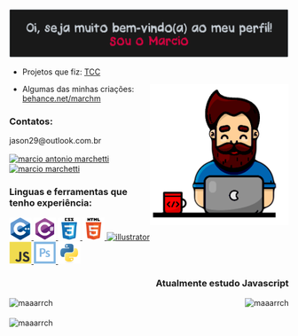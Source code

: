 

<a href="https://www.linkedin.com/in/marcioamarchetti/"> <img src="gittop.png" alt="apresentação marcio"/> </a>



- Projetos que fiz: [TCC](https://www.behance.net/gallery/111154951/Produtos-para-Website-(TCC)/modules/635946773)

<img align="right" width="250" src="eu.png" alt="computador"/>

- Algumas das minhas criações: [behance.net/marchm](https://www.behance.net/marchm)






<h3 align="left">Contatos:</h3> 
<p align="left">
 <p align="left">jason29@outlook.com.br </p>
<a href="https://linkedin.com/in/marcio antonio marchetti" target="blank"><img align="center" src="https://raw.githubusercontent.com/rahuldkjain/github-profile-readme-generator/master/src/images/icons/Social/linked-in-alt.svg" alt="marcio antonio marchetti" height="30" width="40" /></a>
<a href="https://www.behance.net/marcio marchetti" target="blank"><img align="center" src="https://raw.githubusercontent.com/rahuldkjain/github-profile-readme-generator/master/src/images/icons/Social/behance.svg" alt="marcio marchetti" height="30" width="40" /></a>
</p>



<h3 align="left">Linguas e ferramentas que tenho experiência:</h3>
<p align="left"> <a href="https://www.w3schools.com/cpp/" target="_blank" rel="noreferrer"> <img src="https://raw.githubusercontent.com/devicons/devicon/master/icons/cplusplus/cplusplus-original.svg" alt="cplusplus" width="40" height="40"/> </a> <a href="https://www.w3schools.com/cs/" target="_blank" rel="noreferrer"> <img src="https://raw.githubusercontent.com/devicons/devicon/master/icons/csharp/csharp-original.svg" alt="csharp" width="40" height="40"/> </a> <a href="https://www.w3schools.com/css/" target="_blank" rel="noreferrer"> <img src="https://raw.githubusercontent.com/devicons/devicon/master/icons/css3/css3-original-wordmark.svg" alt="css3" width="40" height="40"/> </a> <a href="https://www.w3.org/html/" target="_blank" rel="noreferrer"> <img src="https://raw.githubusercontent.com/devicons/devicon/master/icons/html5/html5-original-wordmark.svg" alt="html5" width="40" height="40"/> </a> <a href="https://www.adobe.com/in/products/illustrator.html" target="_blank" rel="noreferrer"> <img src="https://www.vectorlogo.zone/logos/adobe_illustrator/adobe_illustrator-icon.svg" alt="illustrator" width="40" height="40"/> </a> <a href="https://developer.mozilla.org/en-US/docs/Web/JavaScript" target="_blank" rel="noreferrer"> <img src="https://raw.githubusercontent.com/devicons/devicon/master/icons/javascript/javascript-original.svg" alt="javascript" width="40" height="40"/> </a> <a href="https://www.photoshop.com/en" target="_blank" rel="noreferrer"> <img src="https://raw.githubusercontent.com/devicons/devicon/master/icons/photoshop/photoshop-line.svg" alt="photoshop" width="40" height="40"/> </a> <a href="https://www.python.org" target="_blank" rel="noreferrer"> <img src="https://raw.githubusercontent.com/devicons/devicon/master/icons/python/python-original.svg" alt="python" width="40" height="40"/> </a> </p>
<h3 align="right">Atualmente estudo Javascript </h3>
<div>

<img height="180em" src="https://github-readme-stats.vercel.app/api?username=maaarrch&show_icons=true&theme=dark&title_color=d80242&text_color=d80242&locale=PT-BR" alt="maaarrch" />

<img height="115em" align="right" src="https://github-readme-stats.vercel.app/api/top-langs?username=maaarrch&show_icons=true&theme=dark&title_color=d80242&text_color=d80242&locale=PT-BR&layout=compact" alt="maaarrch" />


<br>
<br>
<img align="center" src="http://github-readme-streak-stats.herokuapp.com?user=Maaarrch&theme=dark&locale=pt-br&stroke=C9D1D9&border=C9D1D9&currStreakNum=D80242&sideNums=D80242&currStreakLabel=D80242&sideLabels=D80242&dates=D80242&fire=E34C26&ring=E34C26" alt="maaarrch" />
</div>


